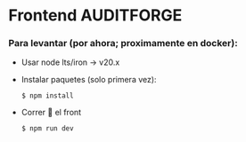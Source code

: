 # Frontend AUDITFORGE

### Para levantar (por ahora; proximamente en docker):

- Usar node lts/iron -> v20.x


- Instalar paquetes (solo primera vez):

    `$ npm install`

- Correr 🥵 el front

    `$ npm run dev`



